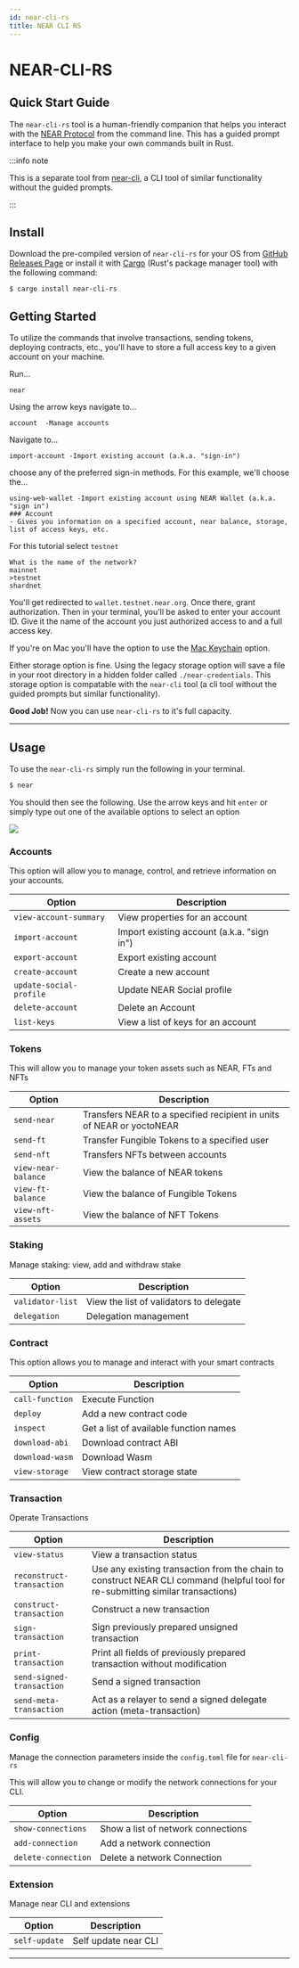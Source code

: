 ```yaml
---
id: near-cli-rs
title: NEAR CLI RS
---
```


# NEAR-CLI-RS

## Quick Start Guide

The `near-cli-rs` tool is a human-friendly companion that helps you interact with the [NEAR Protocol](https://near.org/) from the command line. This has a guided prompt interface to help you make your own commands built in Rust.

:::info note

This is a separate tool from [near-cli](https://docs.near.org/tools/near-cli), a CLI tool of similar functionality without the guided prompts.

:::

## Install

Download the pre-compiled version of `near-cli-rs` for your OS from [GitHub Releases Page](https://github.com/near/near-cli-rs/releases/) or install it with [Cargo](https://doc.rust-lang.org/cargo/) (Rust's package manager tool) with the following command:

```
$ cargo install near-cli-rs
```

## Getting Started

To utilize the commands that involve transactions, sending tokens, deploying contracts, etc., you'll have to store a full access key to a given account on your machine.

Run...

```
near
```

Using the arrow keys navigate to...

```
account  -Manage accounts
```

Navigate to...

```
import-account -Import existing account (a.k.a. "sign-in")
```

choose any of the preferred sign-in methods. For this example, we'll choose the...

```
using-web-wallet -Import existing account using NEAR Wallet (a.k.a. "sign in")
### Account
- Gives you information on a specified account, near balance, storage, list of access keys, etc.
```

For this tutorial select `testnet`

```
What is the name of the network?
mainnet
>testnet
shardnet
```

You'll get redirected to `wallet.testnet.near.org`. Once there, grant authorization. Then in your terminal, you'll be asked to enter your account ID. Give it the name of the account you just authorized access to and a full access key.

If you're on Mac you'll have the option to use the [Mac Keychain](https://support.apple.com/guide/keychain-access/what-is-keychain-access-kyca1083/mac) option.

Either storage option is fine. Using the legacy storage option will save a file in your root directory in a hidden folder called `./near-credentials`. This storage option is compatable with the `near-cli` tool (a cli tool without the guided prompts but similar functionality).

**Good Job!**
Now you can use `near-cli-rs` to it's full capacity.

---

## Usage

To use the `near-cli-rs` simply run the following in your terminal.

```bash
$ near
```

You should then see the following. Use the arrow keys and hit `enter` or simply type out one of the available options to select an option

![](/docs/assets/near-cli-rs.png)

### Accounts

This option will allow you to manage, control, and retrieve information on your accounts.

| Option                 | Description                                |
| ---------------------- | ------------------------------------------ |
| `view-account-summary` | View properties for an account             |
| `import-account`       | Import existing account (a.k.a. "sign in") |
| `export-account `      | Export existing account                    |
| `create-account`       | Create a new account                       |
| `update-social-profile`| Update NEAR Social profile                 |
| `delete-account`       | Delete an Account                          |
| `list-keys`            | View a list of keys for an account         |

### Tokens

This will allow you to manage your token assets such as NEAR, FTs and NFTs

| Option              | Description                                                           |
| ------------------- | --------------------------------------------------------------------- |
| `send-near`         | Transfers NEAR to a specified recipient in units of NEAR or yoctoNEAR |
| `send-ft`           | Transfer Fungible Tokens to a specified user                          |
| `send-nft`          | Transfers NFTs between accounts                                       |
| `view-near-balance` | View the balance of NEAR tokens                                       |
| `view-ft-balance`   | View the balance of Fungible Tokens                                   |
| `view-nft-assets`   | View the balance of NFT Tokens                                        |

### Staking

Manage staking: view, add and withdraw stake

| Option              | Description                             |
| ------------------- | --------------------------------------- |
| `validator-list`    | View the list of validators to delegate |
| `delegation`        | Delegation management                   |

### Contract

This option allows you to manage and interact with your smart contracts

| Option          | Description                            |
| --------------- | -------------------------------------- |
| `call-function` | Execute Function                       |
| `deploy`        | Add a new contract code                |
| `inspect`       | Get a list of available function names |
| `download-abi`  | Download contract ABI                  |
| `download-wasm` | Download Wasm                          |
| `view-storage`  | View contract storage state            |

### Transaction

Operate Transactions

| Option                    | Description                                                                                                                     |
| ------------------------- | ------------------------------------------------------------------------------------------------------------------------------- |
| `view-status`             | View a transaction status                                                                                                       |
| `reconstruct-transaction` | Use any existing transaction from the chain to construct NEAR CLI command (helpful tool for re-submitting similar transactions) |
| `construct-transaction`   | Construct a new transaction                                                                                                     |
| `sign-transaction`        | Sign previously prepared unsigned transaction                                                                                   |
| `print-transaction`       | Print all fields of previously prepared transaction without modification                                                        |
| `send-signed-transaction` | Send a signed transaction                                                                                                       |
| `send-meta-transaction`   | Act as a relayer to send a signed delegate action (meta-transaction)                                                            |

### Config

Manage the connection parameters inside the `config.toml` file for `near-cli-rs`

This will allow you to change or modify the network connections for your CLI.

| Option              | Description                        |
| ------------------- | ---------------------------------- |
| `show-connections`  | Show a list of network connections |
| `add-connection`    | Add a network connection           |
| `delete-connection` | Delete a network Connection        |

### Extension

Manage near CLI and extensions

| Option         | Description          |
| -------------- | -------------------- |
| `self-update`  | Self update near CLI |

---
